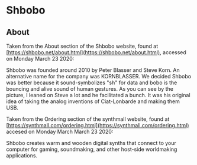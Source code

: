 # Shbobo

## About

Taken from the About section of the Shbobo website, found at [https://shbobo.net/about.html](https://shbobo.net/about.html), accessed on Monday March 23 2020:

Shbobo was founded around 2010 by Peter Blasser and Steve Korn. An alternative name for the company was KORNBLASSER. We decided Shbobo was better because it sound-symbolizes "sh" for data and bobo is the bouncing and alive sound of human gestures. As you can see by the picture, I leaned on Steve a lot and he facilitated a bunch. It was his original idea of taking the analog inventions of Ciat-Lonbarde and making them USB.

Taken from the Ordering section of the synthmall website, found at [https://synthmall.com/ordering.html](https://synthmall.com/ordering.html) accesed on Monday March March 23 2020:

Shbobo creates warm and wooden digital synths that connect to your computer for gaming, soundmaking, and other host-side worldmaking applications. 
